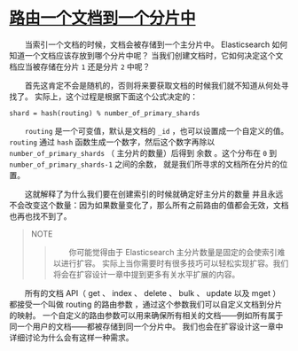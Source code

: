 # [路由一个文档到一个分片中](01_routing_document_shard.md)  
&emsp;&emsp;当索引一个文档的时候，文档会被存储到一个主分片中。 
Elasticsearch 如何知道一个文档应该存放到哪个分片中呢？
当我们创建文档时，它如何决定这个文档应当被存储在分片 `1` 还是分片 `2` 中呢？

&emsp;&emsp;首先这肯定不会是随机的，否则将来要获取文档的时候我们就不知道从何处寻找了。
实际上，这个过程是根据下面这个公式决定的：

`shard = hash(routing) % number_of_primary_shards`   

&emsp;&emsp;`routing` 是一个可变值，默认是文档的 `_id` ，也可以设置成一个自定义的值。 
`routing` 通过 `hash` 函数生成一个数字，然后这个数字再除以 `number_of_primary_shards` （
主分片的数量）后得到 余数 。这个分布在 `0` 到 `number_of_primary_shards-1` 之间的余数，
就是我们所寻求的文档所在分片的位置。

&emsp;&emsp;这就解释了为什么我们要在创建索引的时候就确定好主分片的数量 
并且永远不会改变这个数量：因为如果数量变化了，那么所有之前路由的值都会无效，文档也再也找不到了。

> NOTE 
>> &emsp;&emsp;你可能觉得由于 Elasticsearch 主分片数量是固定的会使索引难以进行扩容。
实际上当你需要时有很多技巧可以轻松实现扩容。我们将会在扩容设计一章中提到更多有关水平扩展的内容。

&emsp;&emsp;所有的文档 API（ get 、 index 、 delete 、 bulk 、 update 以及 mget ）
都接受一个叫做 routing 的路由参数 ，通过这个参数我们可以自定义文档到分片的映射。
一个自定义的路由参数可以用来确保所有相关的文档——例如所有属于同一个用户的文档——都被存储到同一个分片中。
我们也会在扩容设计这一章中详细讨论为什么会有这样一种需求。
